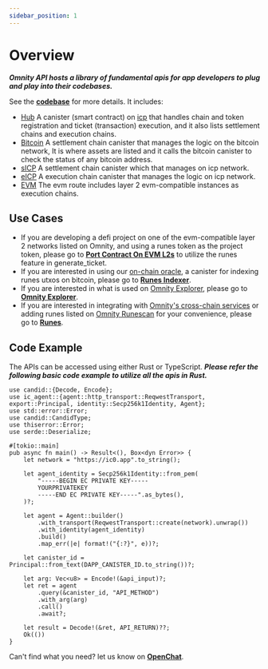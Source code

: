 ```yaml
---
sidebar_position: 1
---
```


# Overview

***Omnity API hosts a library of fundamental apis for app developers to plug and play into their codebases.***

See the **[codebase](https://github.com/octopus-network/omnity-interoperability)** for more details. It includes:

- [Hub](https://github.com/octopus-network/omnity-interoperability/tree/main/hub) A canister (smart contract) on [icp](https://internetcomputer.org/) that handles chain and token registration and ticket (transaction) execution, and it also lists settlement chains and execution chains.
- [Bitcoin](https://github.com/octopus-network/omnity-interoperability/tree/main/customs/bitcoin) A settlement chain canister that manages the logic on the bitcoin network, It is where assets are listed and it calls the bitcoin canister to check the status of any bitcoin address.
- [sICP](https://github.com/octopus-network/omnity-interoperability/tree/main/customs/icp) A settlement chain canister which that manages on icp network.
- [eICP](https://github.com/octopus-network/omnity-interoperability/tree/main/route/icp) A execution chain canister that manages the logic on icp network.
- [EVM](https://github.com/octopus-network/omnity-interoperability/tree/main/route/evm) The evm route includes layer 2 evm-compatible instances as execution chains.

## Use Cases
- If you are developing a defi project on one of the evm-compatible layer 2 networks listed on Omnity, and using a runes token as the project token, please go to **[Port Contract On EVM L2s](https://omnity-docs.vercel.app/docs/evm)** to utilize the runes feature in generate_ticket.
- If you are interested in using our [on-chain oracle](https://github.com/octopus-network/ord-canister), a canister for indexing runes utxos on bitcoin, please go to **[Runes Indexer](https://omnity-docs.vercel.app/docs/runes_indexer)**.
- If you are interested in what is used on [Omnity Explorer](https://explorer.omnity.network/), please go to **[Omnity Explorer](https://omnity-docs.vercel.app/docs/explorer)**.
- If you are interested in integrating with [Omnity's cross-chain services](https://bridge.omnity.network/runes) or adding runes listed on [Omnity Runescan](https://www.runescan.net/runes) for your convenience, please go to **[Runes](https://omnity-docs.vercel.app/docs/runes)**.

## Code Example
The APIs can be accessed using either Rust or TypeScript.
***Please refer the following basic code example to utilize all the apis in Rust.***
```code title="Rust"
use candid::{Decode, Encode};
use ic_agent::{agent::http_transport::ReqwestTransport, export::Principal, identity::Secp256k1Identity, Agent};
use std::error::Error;
use candid::CandidType;
use thiserror::Error;
use serde::Deserialize;

#[tokio::main]
pub async fn main() -> Result<(), Box<dyn Error>> {
	let network = "https://ic0.app".to_string();

	let agent_identity = Secp256k1Identity::from_pem(
		"-----BEGIN EC PRIVATE KEY-----
		YOURPRIVATEKEY
		-----END EC PRIVATE KEY-----".as_bytes(),
	)?;

	let agent = Agent::builder()
		.with_transport(ReqwestTransport::create(network).unwrap())
		.with_identity(agent_identity)
		.build()
		.map_err(|e| format!("{:?}", e))?;

	let canister_id = Principal::from_text(DAPP_CANISTER_ID.to_string())?;

	let arg: Vec<u8> = Encode!(&api_input)?;
	let ret = agent
		.query(&canister_id, "API_METHOD")
		.with_arg(arg)
		.call()
		.await?;

	let result = Decode!(&ret, API_RETURN)??;
	Ok(())
}
```

Can't find what you need? let us know on **[OpenChat](https://oc.app/community/o5uz6-dqaaa-aaaar-bhnia-cai/channel/209373796018851818071085429101874032721/)**.